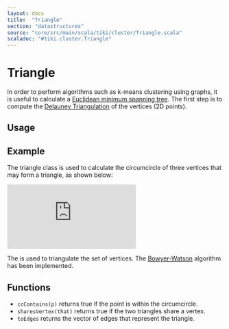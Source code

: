 ```yaml
---
layout: docs 
title:  "Triangle"
section: "datastructures"
source: "core/src/main/scala/tiki/cluster/Triangle.scala"
scaladoc: "#tiki.cluster.Triangle"
---
```

# Triangle

In order to perform algorithms such as k-means clustering using graphs, it is
useful to calculate a [Euclidean minimum spanning tree](https://en.wikipedia.org/wiki/Euclidean_minimum_spanning_tree).
The first step is to compute the [Delauney Triangulation](https://en.wikipedia.org/wiki/Delaunay_triangulation) of the
vertices (2D points).

## Usage

## Example

The triangle class is used to calculate the circumcircle of three vertices that may form 
a triangle, as shown below:

![graph](https://raw.github.com/lewismj/tiki/master/docs/src/main/resources/microsite/img/triangleBisectors.tex)

The is used to triangulate the set of vertices. The [Bowyer-Watson](https://en.wikipedia.org/wiki/Bowyer–Watson_algorithm) algorithm has been implemented.

## Functions

- `ccContains(p)` returns true if the point is within the circumcircle.
- `sharesVertex(that)` returns true if the two triangles share a vertex.
- `toEdges` returns the vector of edges that represent the triangle.
